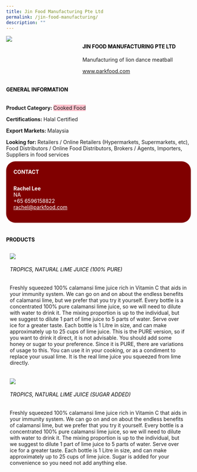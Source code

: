 ```yaml
--- 
title: Jin Food Manufacturing Pte Ltd 
permalink: /jin-food-manufacturing/ 
description: ""
--- 
```

<div class="flex-paragraph"> 
<p style="text-transform: uppercase">
</p>
</div> 
<div class="flex-container" style="display: flex; flex-wrap: wrap;"> 
<div class="card sgds" style="flex: 1 1 40%; display: block;">
<img src="https://drive.google.com/uc?id=1AZE9NJpaBejOYe3I-0Al8UNttm0XbUNr&amp;export=download">
</div> 
<div class="card-sgds" style="flex: 1 1 58%; display: block; margin-left: 3px"> 
<h4 style="text-transform: uppercase; color: black;">
<b>Jin Food Manufacturing Pte Ltd
</b>
</h4> 
<p>Manufacturing of lion dance meatball
</p> 
<p>
<a href="https://www.parkfood.com/" target="_blank">www.parkfood.com
</a>
</p> 
</div> 
</div> 
<h4 style="text-transform: uppercase; color: black;">
<b>General Information
</b>
</h4> 
<div class="flex-container" style="display: flex; flex-wrap: wrap;"> 
<div class="card sgds" style="flex: 1 1 65%; display: block; align-self: stretch"> 
<div class="flex-paragraph"> 
<p>
<b>Product Category: 
</b>
<span style="background-color: pink; border-radius: 10 px;">Cooked Food
</span>
</p>
<p>
<b>Certifications: 
</b> Halal Certified
</p> 
<p>
<b>Export Markets: 
</b>Malaysia
</p> 
<p style="margin-bottom: 10px;">
<b>Looking for: 
</b>Retailers / Online Retailers (Hypermarkets, Supermarkets, etc), Food Distributors / Online Food Distributors, Brokers / Agents, Importers, Suppliers in food services
</p> 
</div> 
</div> 
<div class="card sgds" style="flex: 1 1 35%; padding: 10px; display: block; background-color: maroon; border-radius: 25px; align-self: center;"> 
<h4 style="color: white; margin-top: 10px; margin-left: 10px;">CONTACT
</h4> 
<div class="flex-paragraph"> 
<p style="padding: 10px; color: white;">
<b>Rachel Lee
</b>
<br>NA
<br>+65 6596158822
<br>
<a href="mailto:rachel@parkfood.com" style="color: white;">rachel@parkfood.com
</a>
</p> 
</div> 
</div> 
</div> 
<br> 
<h4 style="text-transform: uppercase; color: black;">
<b>products
</b>
</h4> 
<div style="display: flex; flex-wrap: wrap;"> 
<div class="card sgds" style="flex: 1 1 47%; margin: 10px; display: block;"> 
<div class="flex-image" style="display: block;">
<img src="https://drive.google.com/uc?id=1Q8ywukW_D9bTlyJOMKdNXNd6I1M1Z23G&export=download">
</div> 
<div class="flex-paragraph"> 
<h6 style="text-transform: uppercase; color: black;">Tropics, Natural Lime Juice (100% Pure)
</h6> 
<p>Freshly squeezed 100% calamansi lime juice rich in Vitamin C that aids in your immunity system. We can go on and on about the endless benefits of calamansi lime, but we prefer that you try it yourself. Every bottle is a concentrated 100% pure calamansi lime juice, so we will need to dilute with water to drink it. The mixing proportion is up to the individual, but we suggest to dilute 1 part of lime juice to 5 parts of water. Serve over ice for a greater taste. Each bottle is 1 Litre in size, and can make approximately up to 25 cups of lime juice. This is the PURE version, so if you want to drink it direct, it is not advisable. You should add some honey or sugar to your preference. Since it is PURE, there are variations of usage to this. You can use it in your cooking, or as a condiment to replace your usual lime. It is the real lime juice you squeezed from lime directly.
</p>
</div> 
</div> 
<div class="card sgds" style="flex: 1 1 47%; margin: 10px; display: block;"> 
<div class="flex-image" style="display: block;">
<img src="https://drive.google.com/uc?id=1JzCFDkdFGIlmPxxeDZFMFCeY-mOym5Z4&export=download">
</div> 
<div class="flex-paragraph"> 
<h6 style="text-transform: uppercase; color: black;"> Tropics, Natural Lime Juice (Sugar Added)
</h6> 
<p>Freshly squeezed 100% calamansi lime juice rich in Vitamin C that aids in your immunity system. We can go on and on about the endless benefits of calamansi lime, but we prefer that you try it yourself. Every bottle is a concentrated 100% pure calamansi lime juice, so we will need to dilute with water to drink it. The mixing proportion is up to the individual, but we suggest to dilute 1 part of lime juice to 5 parts of water. Serve over ice for a greater taste. Each bottle is 1 Litre in size, and can make approximately up to 25 cups of lime juice. Sugar is added for your convenience so you need not add anything else.
</p>
</div> 
</div> 
</div>